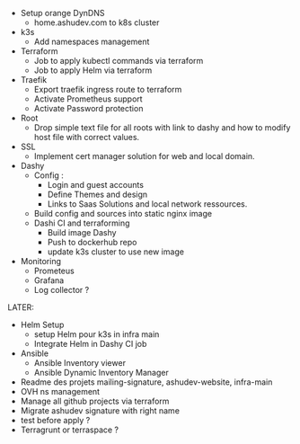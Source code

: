 + Setup orange DynDNS
  + home.ashudev.com to k8s cluster
+ k3s
  + Add namespaces management
+ Terraform
  + Job to apply kubectl commands via terraform
  + Job to apply Helm via terraform
+ Traefik
  + Export traefik ingress route to terraform
  + Activate Prometheus support
  + Activate Password protection
+ Root
  + Drop simple text file for all roots with link to dashy and how to modify host file with correct values.
+ SSL
  + Implement cert manager solution for web and local domain.
+ Dashy
  + Config :
    + Login and guest accounts
    + Define Themes and design
    + Links to Saas Solutions and local network ressources.
  + Build config and sources into static nginx image
  + Dashi CI and terraforming  
    + Build image Dashy
    + Push to dockerhub repo
    + update k3s cluster to use new image
+ Monitoring
  + Prometeus
  + Grafana
  + Log collector ?

LATER:
+ Helm Setup
  + setup Helm pour k3s in infra main
  + Integrate Helm in Dashy CI job
+ Ansible
  + Ansible Inventory viewer
  + Ansible Dynamic Inventory Manager
+ Readme des projets mailing-signature, ashudev-website, infra-main
+ OVH ns management
+ Manage all github projects via terraform
+ Migrate ashudev signature with right name
+ test before apply ?
+ Terragrunt or terraspace ?